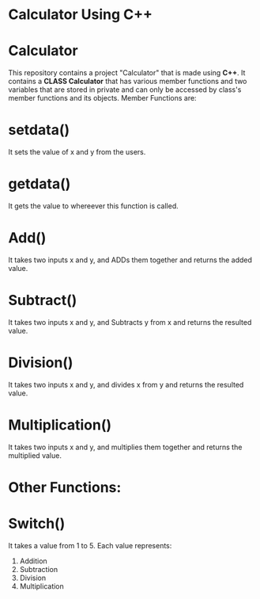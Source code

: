 # Calculator Using C++

 # Calculator
This repository contains a project "Calculator" that is made using **C++**. It contains a **CLASS Calculator** that has various member functions and two variables that are stored in private and can only be accessed by class's member functions and its objects.
Member Functions are:
# setdata()
It sets the value of x and y from the users.
# getdata()
It gets the value to whereever this function is called.
# Add()
It takes two inputs x and y, and ADDs them together and returns the added value.
# Subtract()
It takes two inputs x and y, and Subtracts y from x and returns the resulted value.
# Division()
It takes two inputs x and y, and divides x from y and returns the resulted value.
# Multiplication()
It takes two inputs x and y, and multiplies them together and returns the multiplied value.
# Other Functions:
# Switch()
It takes a value from 1 to 5. Each value represents:
1. Addition
2. Subtraction
3. Division
4. Multiplication
